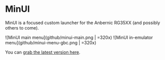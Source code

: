 # MinUI

MinUI is a focused custom launcher for the Anbernic RG35XX (and possibly others to come).

![MinUI main menu](github/minui-main.png | =320x) ![MinUI in-emulator menu](github/minui-menu-gbc.png | =320x)

You can [grab the latest version here](https://github.com/shauninman/union-minui/releases).